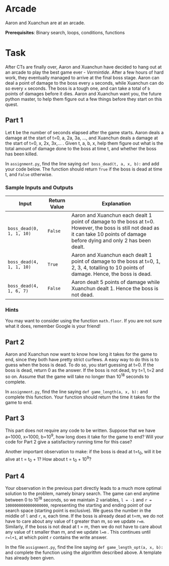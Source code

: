# Arcade

Aaron and Xuanchun are at an arcade.

**Prerequisites**: Binary search, loops, conditions, functions



# Task

After CTs are finally over, Aaron and Xuanchun have decided to hang out at an arcade to play the best game ever - _Vermintide_. After a few hours of hard work, they eventually managed to arrive at the final boss stage. Aaron can deal a point of damage to the boss every `a` seconds, while Xuanchun can do so every `x` seconds. The boss is a tough one, and can take a total of `b` points of damages before it dies. Aaron and Xuanchun want you, the future python master, to help them figure out a few things before they start on this quest.



## Part 1

Let **t** be the number of seconds elapsed after the game starts. Aaron deals a damage at the start of t=0, a, 2a, 3a, ..., and Xuanchun deals a damage at the start of t=0, x, 2x, 3x,… . Given t, a, b, x, help them figure out what is the total amount of damage done to the boss at time t, and whether the boss has been killed.

In `assignment.py`, find the line saying `def boss_dead(t, a, x, b):` and add your code below. The function should return `True` if the boss is dead at time t, and `False` otherwise.



### Sample Inputs and Outputs

| Input                        | Return Value | Explanation                                                  |
| ---------------------------- | ------------ | ------------------------------------------------------------ |
| `boss_dead(0, 1, 1, 10)` | `False`  | Aaron and Xuanchun each dealt 1 point of damage to the boss at t=0. However, the boss is still not dead as it can take 10 points of damage before dying and only 2 has been dealt. |
| `boss_dead(4, 1, 1, 10)` | `True`   | Aaron and Xuanchun each dealt 1 point of damage to the boss at t=0, 1, 2, 3, 4, totalling to 10 points of damage. Hence, the boss is dead. |
| `boss_dead(4, 1, 6, 7)`  | `False`  | Aaron dealt 5 points of damage while Xuanchun dealt 1. Hence the boss is not dead. |

### Hints

You may want to consider using the function `math.floor`. If you are not sure what it does, remember Google is your friend!



## Part 2

Aaron and Xuanchun now want to know how long it takes for the game to end, since they both have pretty strict curfews. A easy way to do this is to guess when the boss is dead. To do so, you start guessing at t=0. If the boss is dead, return 0 as the answer. If the boss is not dead, try t=1, t=2 and so on. Assume that the game will take no longer than 10<sup>18</sup> seconds to complete.



In `assignment.py`, find the line saying `def game_length(a, x, b):` and complete this function. Your function should return the time it takes for the game to end.



## Part 3

This part does not require any code to be written. Suppose that we have a=1000, x=1000, b=10<sup>9</sup>, how long does it take for the game to end? Will your code for Part 2 give a satisfactory running time for this case?



Another important observation to make: if the boss is dead at t=t<sub>0</sub>, will it be alive at t = t<sub>0</sub> + 1? How about t = t<sub>0</sub> + 10<sup>9</sup>?



## Part 4

​Your observation in the previous part directly leads to a much more optimal solution to the problem, namely binary search. The game can end anytime between 0 to 10<sup>18</sup> seconds, so we maintain 2 variables, `l = -1` and `r = 1000000000000000000`, representing the starting and ending point of our search space (starting point is exclusive). We guess the number in the middle of `l` and `r`, `m`, each time. If the boss is already dead at t=m, we do not have to care about any value of t greater than m, so we update `r=m`. Similarly, if the boss is not dead at t = m, then we do not have to care about any value of t smaller than m, and we update `l=m` . This continues until `r=l+1`, at which point `r` contains the write answer.



In the file `assignment.py`, find the line saying `def game_length_opt(a, x, b):` and complete the function using the algorithm described above. A template has already been given.
